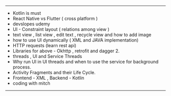 
----

- Kotlin is must
- React Native vs Flutter ( cross platform )
- devslopes udemy
- UI - Constraint layout ( relations among view ) 
- text view , list view , edit text , recycle view and how to add image  
- how to use UI dynamically ( XML and JAVA implementation)
- HTTP requests (learn rest api)
- Libraries for above - Okhttp , retrofit  and dagger 2.
- threads , UI and Service Threads
- Why run UI in UI threads and when to use the service for background process.
- Activity Fragments and their Life Cycle.
- Frontend - XML , Backend - Kotlin
- coding with mitch

---
